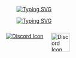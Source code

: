 
<!--HEADINGS-->

<div align="center">

<a href="https://git.io/typing-svg"><img src="https://readme-typing-svg.demolab.com?font=JetBrains+Mono&weight=300&size=25&duration=3500&pause=1000&color=FEFAE0&center=true&vCenter=true&repeat=false&width=435&lines=Aidre+%22Svene%22+Cabrera" alt="Typing SVG" /></a>

<a href="https://git.io/typing-svg"><img src="https://readme-typing-svg.demolab.com?font=Open+Sans&weight=300&duration=3000&pause=2000&color=FEFAE0&center=true&vCenter=true&width=435&lines=Hello%2C+World.;Step+into+my+mind+and+explore+my+creations." alt="Typing SVG" /></a>

</div> 





<!--SOCIALS-->

<div style="display:flex; justify-content:center;">
<!-- Facebook -->
<link rel="stylesheet" href="https://cdn.jsdelivr.net/gh/devicons/devicon@v2.15.1/devicon.min.css">
<a href="https://fb.com/aidrecabrera777" style="padding:10px">
<i class="devicon-facebook-plain" style="font-size:53px;color:#FEFAE0"></i>
</a> 


<!-- Twitter -->
<link rel="stylesheet" href="https://cdn.jsdelivr.net/gh/devicons/devicon@v2.15.1/devicon.min.css">
<a href="https://fb.com/aidrecabrera777"  style="padding:10px">
<img src="https://i.imgur.com/SpGqGdz.png" alt="Discord Icon"*height*="50">
</a> 

<!-- Discord -->
<a href="http://discordapp.com/users/253494226862473216" style="padding:10px">
<img src="https://i.imgur.com/lMvQeDz.png" alt="Discord Icon" height="50">
</a> 
</div>